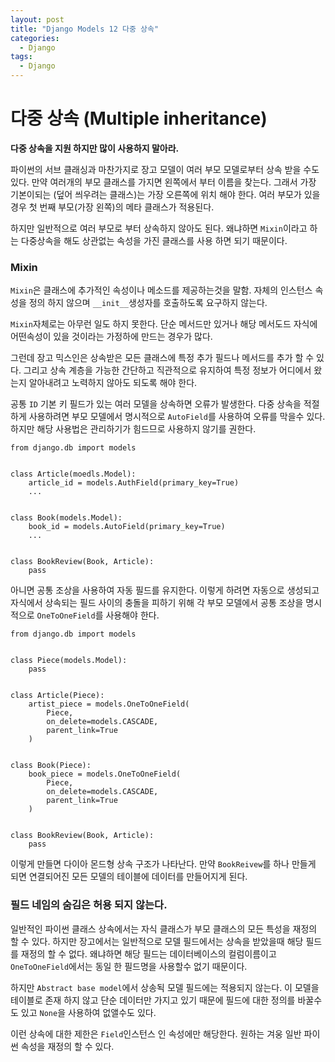 ```yaml
---
layout: post
title: "Django Models 12 다중 상속"
categories:
  - Django
tags:
  - Django
---
```


# 다중 상속 (Multiple inheritance)

**다중 상속을 지원 하지만 많이 사용하지 말아라.**

파이썬의 서브 클래싱과 마찬가지로 장고 모델이 여러 부모 모델로부터 상속 받을 수도 있다. 만약 여러개의 부모 클래스를 가지면 왼쪽에서 부터 이름을 찾는다. 그래서 가장 기본이되는 (덮어 씌우려는 클래스)는 가장 오른쪽에 위치 해야 한다. 여러 부모가 있을 경우 첫 번째 부모(가장 왼쪽)의 메타 클래스가 적용된다.

하지만 일반적으로 여러 부모로 부터 상속하지 않아도 된다. 왜냐하면 `Mixin`이라고 하는 다중상속을 해도 상관없는 속성을 가진 클래스를 사용 하면 되기 때문이다.

### Mixin
`Mixin`은 클래스에 추가적인 속성이나 메소드를 제공하는것을 말함. 자체의 인스턴스 속성을 정의 하지 않으며 `__init__`생성자를 호출하도록 요구하지 않는다.

`Mixin`자체로는 아무런 일도 하지 못한다. 단순 메서드만 있거나 해당 메서도드 자식에 어떤속성이 있을 것이라는 가정하에 만드는 경우가 많다.

그런데 장고 믹스인은 상속받은 모든 클래스에 특정 추가 필드나 메서드를 추가 할 수 있다. 그리고 상속 계층을 가능한 간단하고 직관적으로 유지하여 특정 정보가 어디에서 왔는지 알아내려고 노력하지 않아도 되도록 해야 한다.

공통 `ID` 기본 키 필드가 있는 여러 모델을 상속하면 오류가 발생한다. 다중 상속을 적절하게 사용하려면 부모 모델에서 명시적으로 `AutoField`를 사용하여 오류를 막을수 있다.
하지만 해당 사용법은 관리하기가 힘드므로 사용하지 않기를 권한다.
```
from django.db import models


class Article(moedls.Model):
    article_id = models.AuthField(primary_key=True)
    ...
    
    
class Book(models.Model):
    book_id = models.AutoField(primary_key=True)
    ...
    
    
class BookReview(Book, Article):
    pass
```
아니면 공통 조상을 사용하여 자동 필드를 유지한다. 이렇게 하려면 자동으로 생성되고 자식에서 상속되는 필드 사이의 충돌을 피하기 위해 각 부모 모델에서 공통 조상을 명시적으로 `OneToOneField`를 사용해야 한다.
```
from django.db import models


class Piece(models.Model):
    pass


class Article(Piece):
    artist_piece = models.OneToOneField(
        Piece,
        on_delete=models.CASCADE,
        parent_link=True
    )


class Book(Piece):
    book_piece = models.OneToOneField(
        Piece,
        on_delete=models.CASCADE,
        parent_link=True
    )


class BookReview(Book, Article):
    pass
```
이렇게 만들면 다이아 몬드형 상속 구조가 나타난다.
만약 `BookReivew`를 하나 만들게 되면 연결되어진 모든 모델의 테이블에 데이터를 만들어지게 된다.

### 필드 네임의 숨김은 허용 되지 않는다.
일반적인 파이썬 클래스 상속에서는 자식 클래스가 부모 클래스의 모든 특성을 재정의 할 수 있다.
하지만 장고에서는 일반적으로 모델 필드에서는 상속을 받았을때 해당 필드를 재정의 할 수 없다.
왜냐하면 해당 필드는 데이터베이스의 컬럼이름이고 `OneToOneField`에서는 동일 한 필드명을 사용할수 없기 때문이다.

하지만 `Abstract base model`에서 상송됙 모델 필드에는 적용되지 않는다. 이 모델을 테이블로 존재 하지 않고 단순 데이터만 가지고 있기 때문에 필드에 대한 정의를 바꿀수도 있고 `None`을 사용하여 없앨수도 있다.

이런 상속에 대한 제한은 `Field`인스턴스 인 속성에만 해당한다. 원하는 겨웅 일반 파이썬 속성을 재정의 할 수 있다. 